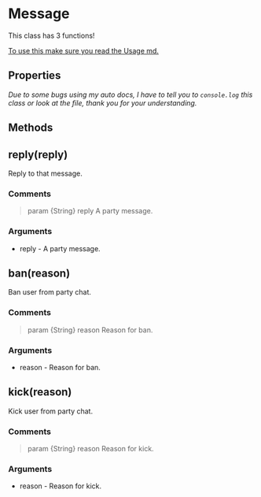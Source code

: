 # Message
This class has 3 functions!

[To use this make sure you read the Usage md.](https://stoplight.io/p/docs/gh/teenari/fortnitenode/docs/Usage.md?srn=gh/teenari/fortnitenode/docs/Usage.md&group=master)

## Properties
*Due to some bugs using my auto docs, I have to tell you to `console.log` this class or look at the file, thank you for your understanding.*

## Methods

## reply(reply)
Reply to that message.

### Comments
> param {String} reply A party message.

### Arguments
- reply - A party message.

## ban(reason)
Ban user from party chat.

### Comments
> param {String} reason Reason for ban.

### Arguments
- reason - Reason for ban.

## kick(reason)
Kick user from party chat.

### Comments
> param {String} reason Reason for kick.

### Arguments
- reason - Reason for kick.